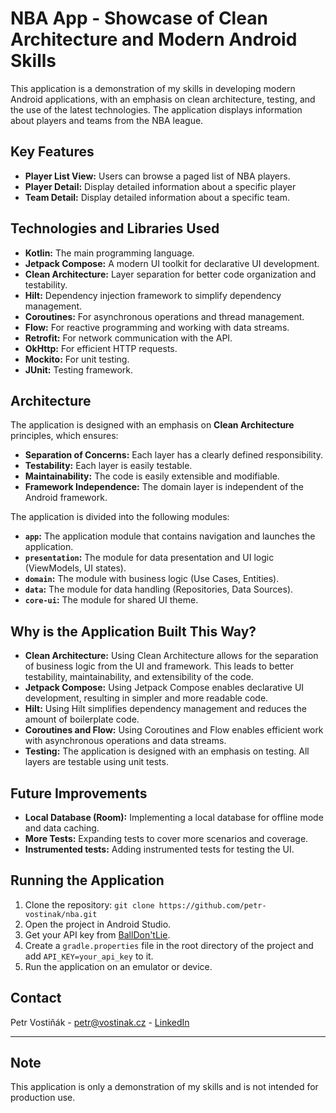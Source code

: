 # NBA App - Showcase of Clean Architecture and Modern Android Skills

This application is a demonstration of my skills in developing modern Android applications, with an emphasis on clean architecture, testing, and the use of the latest technologies. The application displays information about players and teams from the NBA league.

## Key Features

*   **Player List View:** Users can browse a paged list of NBA players.
*   **Player Detail:** Display detailed information about a specific player
*   **Team Detail:** Display detailed information about a specific team.

## Technologies and Libraries Used

*   **Kotlin:** The main programming language.
*   **Jetpack Compose:** A modern UI toolkit for declarative UI development.
*   **Clean Architecture:** Layer separation for better code organization and testability.
*   **Hilt:** Dependency injection framework to simplify dependency management.
*   **Coroutines:** For asynchronous operations and thread management.
*   **Flow:** For reactive programming and working with data streams.
*   **Retrofit:** For network communication with the API.
*   **OkHttp:** For efficient HTTP requests.
*   **Mockito:** For unit testing.
*   **JUnit:** Testing framework.

## Architecture

The application is designed with an emphasis on **Clean Architecture** principles, which ensures:

*   **Separation of Concerns:** Each layer has a clearly defined responsibility.
*   **Testability:** Each layer is easily testable.
*   **Maintainability:** The code is easily extensible and modifiable.
*   **Framework Independence:** The domain layer is independent of the Android framework.

The application is divided into the following modules:

*   **`app`:** The application module that contains navigation and launches the application.
*   **`presentation`:** The module for data presentation and UI logic (ViewModels, UI states).
*   **`domain`:** The module with business logic (Use Cases, Entities).
*   **`data`:** The module for data handling (Repositories, Data Sources).
*   **`core-ui`:** The module for shared UI theme.

## Why is the Application Built This Way?

*   **Clean Architecture:** Using Clean Architecture allows for the separation of business logic from the UI and framework. This leads to better testability, maintainability, and extensibility of the code.
*   **Jetpack Compose:** Using Jetpack Compose enables declarative UI development, resulting in simpler and more readable code.
*   **Hilt:** Using Hilt simplifies dependency management and reduces the amount of boilerplate code.
*   **Coroutines and Flow:** Using Coroutines and Flow enables efficient work with asynchronous operations and data streams.
*   **Testing:** The application is designed with an emphasis on testing. All layers are testable using unit tests.

## Future Improvements

*   **Local Database (Room):** Implementing a local database for offline mode and data caching.
*   **More Tests:** Expanding tests to cover more scenarios and coverage.
*   **Instrumented tests:** Adding instrumented tests for testing the UI.

## Running the Application

1.  Clone the repository: `git clone https://github.com/petr-vostinak/nba.git`
2.  Open the project in Android Studio.
3.  Get your API key from [BallDon'tLie](https://www.balldontlie.io/).
4.  Create a `gradle.properties` file in the root directory of the project and add `API_KEY=your_api_key` to it.
5.  Run the application on an emulator or device.

## Contact

Petr Vostiňák - petr@vostinak.cz - [LinkedIn](https://www.linkedin.com/in/petrvostinak/)

---

## Note

This application is only a demonstration of my skills and is not intended for production use.